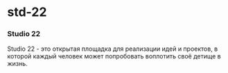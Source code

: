 # std-22
### Studio 22
Studio 22 - это открытая площадка для реализации идей и проектов, в которой каждый человек может попробовать воплотить своё детище в жизнь.
